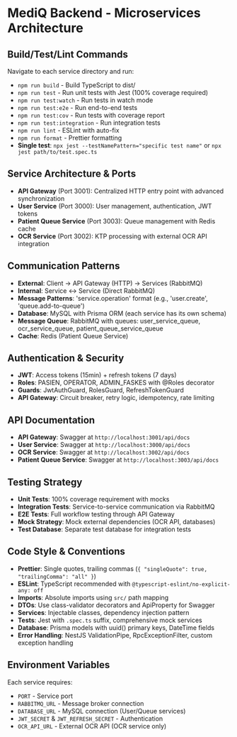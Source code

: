 # MediQ Backend - Microservices Architecture

## Build/Test/Lint Commands
Navigate to each service directory and run:
- `npm run build` - Build TypeScript to dist/
- `npm run test` - Run unit tests with Jest (100% coverage required)
- `npm run test:watch` - Run tests in watch mode
- `npm run test:e2e` - Run end-to-end tests
- `npm run test:cov` - Run tests with coverage report
- `npm run test:integration` - Run integration tests
- `npm run lint` - ESLint with auto-fix
- `npm run format` - Prettier formatting
- **Single test**: `npx jest --testNamePattern="specific test name"` or `npx jest path/to/test.spec.ts`

## Service Architecture & Ports
- **API Gateway** (Port 3001): Centralized HTTP entry point with advanced synchronization
- **User Service** (Port 3000): User management, authentication, JWT tokens
- **Patient Queue Service** (Port 3003): Queue management with Redis cache
- **OCR Service** (Port 3002): KTP processing with external OCR API integration

## Communication Patterns
- **External**: Client → API Gateway (HTTP) → Services (RabbitMQ)
- **Internal**: Service ↔ Service (Direct RabbitMQ)
- **Message Patterns**: 'service.operation' format (e.g., 'user.create', 'queue.add-to-queue')
- **Database**: MySQL with Prisma ORM (each service has its own schema)
- **Message Queue**: RabbitMQ with queues: user_service_queue, ocr_service_queue, patient_queue_service_queue
- **Cache**: Redis (Patient Queue Service)

## Authentication & Security
- **JWT**: Access tokens (15min) + refresh tokens (7 days)
- **Roles**: PASIEN, OPERATOR, ADMIN_FASKES with @Roles decorator
- **Guards**: JwtAuthGuard, RolesGuard, RefreshTokenGuard
- **API Gateway**: Circuit breaker, retry logic, idempotency, rate limiting

## API Documentation
- **API Gateway**: Swagger at `http://localhost:3001/api/docs`
- **User Service**: Swagger at `http://localhost:3000/api/docs` 
- **OCR Service**: Swagger at `http://localhost:3002/api/docs`
- **Patient Queue Service**: Swagger at `http://localhost:3003/api/docs`

## Testing Strategy
- **Unit Tests**: 100% coverage requirement with mocks
- **Integration Tests**: Service-to-service communication via RabbitMQ
- **E2E Tests**: Full workflow testing through API Gateway
- **Mock Strategy**: Mock external dependencies (OCR API, databases)
- **Test Database**: Separate test database for integration tests

## Code Style & Conventions
- **Prettier**: Single quotes, trailing commas (`{ "singleQuote": true, "trailingComma": "all" }`)
- **ESLint**: TypeScript recommended with `@typescript-eslint/no-explicit-any: off`
- **Imports**: Absolute imports using `src/` path mapping
- **DTOs**: Use class-validator decorators and ApiProperty for Swagger
- **Services**: Injectable classes, dependency injection pattern
- **Tests**: Jest with `.spec.ts` suffix, comprehensive mock services
- **Database**: Prisma models with uuid() primary keys, DateTime fields
- **Error Handling**: NestJS ValidationPipe, RpcExceptionFilter, custom exception handling

## Environment Variables
Each service requires:
- `PORT` - Service port
- `RABBITMQ_URL` - Message broker connection
- `DATABASE_URL` - MySQL connection (User/Queue services)
- `JWT_SECRET` & `JWT_REFRESH_SECRET` - Authentication
- `OCR_API_URL` - External OCR API (OCR service only)
